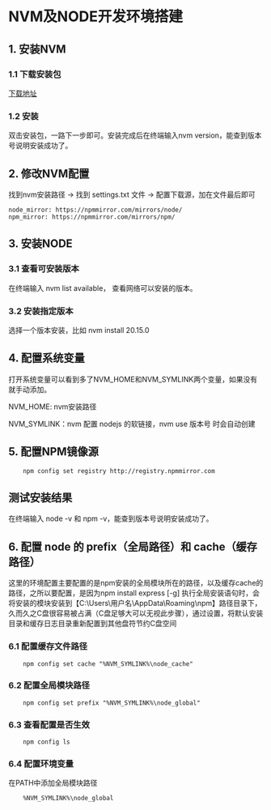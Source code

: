 # NVM及NODE开发环境搭建

## 1. 安装NVM

### 1.1 下载安装包
[下载地址](https://github.com/coreybutler/nvm-windows/releases)

### 1.2 安装
双击安装包，一路下一步即可。安装完成后在终端输入nvm version，能查到版本号说明安装成功了。

## 2. 修改NVM配置

找到nvm安装路径 -> 找到 settings.txt 文件 -> 配置下载源，加在文件最后即可

```shell
node_mirror: https://npmmirror.com/mirrors/node/
npm_mirror: https://npmmirror.com/mirrors/npm/
```

## 3. 安装NODE

### 3.1 查看可安装版本

在终端输入 nvm list available， 查看网络可以安装的版本。

### 3.2 安装指定版本

选择一个版本安装，比如 nvm install 20.15.0

## 4. 配置系统变量

打开系统变量可以看到多了NVM_HOME和NVM_SYMLINK两个变量，如果没有就手动添加。

NVM_HOME: nvm安装路径

NVM_SYMLINK：nvm 配置 nodejs 的软链接，nvm use 版本号 时会自动创建

## 5. 配置NPM镜像源
    
```shell
    npm config set registry http://registry.npmmirror.com
```

## 测试安装结果

在终端输入 node -v 和 npm -v，能查到版本号说明安装成功了。

## 6. 配置 node 的 prefix（全局路径）和 cache（缓存路径）

这里的环境配置主要配置的是npm安装的全局模块所在的路径，以及缓存cache的路径，之所以要配置，是因为npm install express [-g] 执行全局安装语句时，会将安装的模块安装到【C:\Users\用户名\AppData\Roaming\npm】路径目录下，久而久之C盘很容易被占满（C盘足够大可以无视此步骤），通过设置，将默认安装目录和缓存日志目录重新配置到其他盘符节约C盘空间

### 6.1 配置缓存文件路径

```shell
    npm config set cache "%NVM_SYMLINK%\node_cache"
```

### 6.2 配置全局模块路径

```shell
    npm config set prefix "%NVM_SYMLINK%\node_global"
```

### 6.3 查看配置是否生效

```shell
    npm config ls
```

### 6.4 配置环境变量

在PATH中添加全局模块路径

```shell
    %NVM_SYMLINK%\node_global
```




